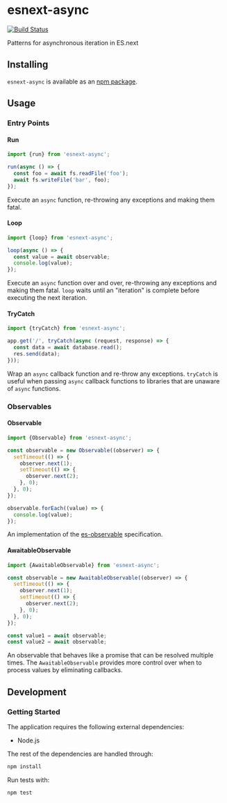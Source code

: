 # esnext-async
[![Build Status](https://travis-ci.org/vinsonchuong/esnext-async.svg?branch=master)](https://travis-ci.org/vinsonchuong/esnext-async)

Patterns for asynchronous iteration in ES.next

## Installing
`esnext-async` is available as an
[npm package](https://www.npmjs.com/package/esnext-async).

## Usage

### Entry Points

#### Run
```js
import {run} from 'esnext-async';

run(async () => {
  const foo = await fs.readFile('foo');
  await fs.writeFile('bar', foo);
});
```

Execute an `async` function, re-throwing any exceptions and making them fatal.

#### Loop
```js
import {loop} from 'esnext-async';

loop(async () => {
  const value = await observable;
  console.log(value);
});
```

Execute an `async` function over and over, re-throwing any exceptions and
making them fatal. `loop` waits until an "iteration" is complete before
executing the next iteration.

#### TryCatch
```js
import {tryCatch} from 'esnext-async';

app.get('/', tryCatch(async (request, response) => {
  const data = await database.read();
  res.send(data);
}));
```

Wrap an `async` callback function and re-throw any exceptions. `tryCatch` is
useful when passing `async` callback functions to libraries that are unaware
of `async` functions.

### Observables

#### Observable
```js
import {Observable} from 'esnext-async';

const observable = new Observable((observer) => {
  setTimeout(() => {
    observer.next(1);
    setTimeout(() => {
      observer.next(2);
    }, 0);
  }, 0);
});

observable.forEach((value) => {
  console.log(value);
});
```

An implementation of the
[es-observable](https://github.com/zenparsing/es-observable) specification.

#### AwaitableObservable
```js
import {AwaitableObservable} from 'esnext-async';

const observable = new AwaitableObservable((observer) => {
  setTimeout(() => {
    observer.next(1);
    setTimeout(() => {
      observer.next(2);
    }, 0);
  }, 0);
});

const value1 = await observable;
const value2 = await observable;
```

An observable that behaves like a promise that can be resolved multiple times.
The `AwaitableObservable` provides more control over when to process values by
eliminating callbacks.

## Development
### Getting Started
The application requires the following external dependencies:
* Node.js

The rest of the dependencies are handled through:
```bash
npm install
```

Run tests with:
```bash
npm test
```
